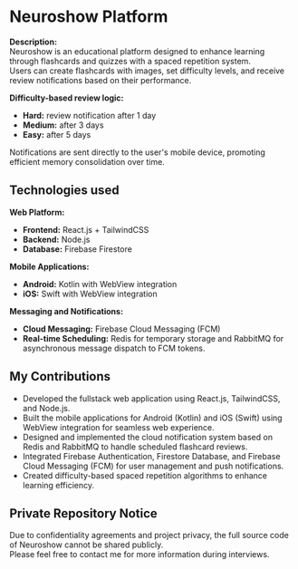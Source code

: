# Neuroshow Platform

**Description:**  
Neuroshow is an educational platform designed to enhance learning through flashcards and quizzes with a spaced repetition system.  
Users can create flashcards with images, set difficulty levels, and receive review notifications based on their performance.

**Difficulty-based review logic:**

- **Hard:** review notification after 1 day
- **Medium:** after 3 days
- **Easy:** after 5 days

Notifications are sent directly to the user's mobile device, promoting efficient memory consolidation over time.

## Technologies used

**Web Platform:**

- **Frontend:** React.js + TailwindCSS
- **Backend:** Node.js
- **Database:** Firebase Firestore

**Mobile Applications:**

- **Android:** Kotlin with WebView integration
- **iOS:** Swift with WebView integration

**Messaging and Notifications:**

- **Cloud Messaging:** Firebase Cloud Messaging (FCM)
- **Real-time Scheduling:** Redis for temporary storage and RabbitMQ for asynchronous message dispatch to FCM tokens.

## My Contributions

- Developed the fullstack web application using React.js, TailwindCSS, and Node.js.
- Built the mobile applications for Android (Kotlin) and iOS (Swift) using WebView integration for seamless web experience.
- Designed and implemented the cloud notification system based on Redis and RabbitMQ to handle scheduled flashcard reviews.
- Integrated Firebase Authentication, Firestore Database, and Firebase Cloud Messaging (FCM) for user management and push notifications.
- Created difficulty-based spaced repetition algorithms to enhance learning efficiency.

## Private Repository Notice

Due to confidentiality agreements and project privacy, the full source code of Neuroshow cannot be shared publicly.  
Please feel free to contact me for more information during interviews.
